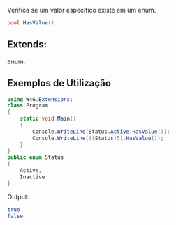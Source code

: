  Verifica se um valor específico existe em um enum.

```csharp
bool HasValue()
```

## Extends:
enum.

## Exemplos de Utilização
```csharp
using W4G.Extensions;
class Program
{
    static void Main()
    {
        Console.WriteLine(Status.Active.HasValue());
        Console.WriteLine(((Status)5).HasValue());
    }
}
public enum Status
{
    Active,
    Inactive
}
```

Output:
```bash
true
false
```